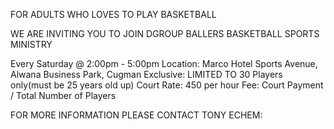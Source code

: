 FOR ADULTS WHO LOVES TO PLAY BASKETBALL

WE ARE INVITING YOU TO  JOIN
DGROUP BALLERS 
BASKETBALL SPORTS MINISTRY


Every Saturday
@ 2:00pm - 5:00pm
Location: Marco Hotel Sports Avenue, Alwana Business Park, Cugman
Exclusive: LIMITED TO 30 Players only(must be 25 years old up)
Court Rate: 450 per hour
Fee: Court Payment / Total Number of Players 


FOR MORE INFORMATION
PLEASE CONTACT TONY ECHEM:
